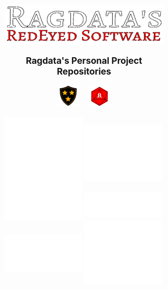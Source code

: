 <h1 align="center">
<img src="https://github.com/Ragdata/Ragdata/blob/58c46db06c0f89f1125dcaa966999af45a5d74c7/images/logo/banner/Ragdata-2-800x200.png" alt="Ragdata's RedEyed Software">

Ragdata's Personal Project Repositories

<a href="https://github.com/aevernet"><img src="https://raw.githubusercontent.com/Ragdata/Ragdata/master/images/logo/aevernet/64x64-Shield-SQ.png" alt="Aevernet" /></a>
&nbsp;&nbsp;&nbsp;
<a href="https://github.com/redeyed-rpg"><img src="https://raw.githubusercontent.com/Ragdata/Ragdata/master/images/logo/redeyed/rpg/64x64-d20RB.png" alt="RedEyed-RPG" /></a>

</h1>

<a href="https://github.com/ragdata"><img src="./repositories.svg" alt="Repositories" width="49%" align="center" /></a>
<a href="https://github.com/ragdata"><img src="./github-habits.svg" alt="Habits" width="49%" align="center" /></a>
<a href="https://github.com/ragdata"><img src="./iso-calendar.svg" alt="Calendar" width="49%" align="center" /></a>
<a href="https://github.com/ragdata"><img src="./languages.svg" alt="Languages" width="49%" align="center" /></a>
<a href="https://github.com/ragdata"><img src="./wakatime.svg" alt="Wakatime" width="49%" align="center" /></a>
<a href="https://github.com/ragdata"><img src="./achievements.svg" alt="Activity" width="49%" align="center" /></a>
